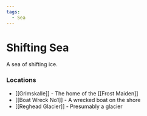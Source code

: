 ```yaml
---
tags:
  - Sea
---
```

# Shifting Sea 
A sea of shifting ice.

### Locations
- [[Grimskalle]] - The home of the [[Frost Maiden]]
- [[Boat Wreck No1]] - A wrecked boat on the shore
- [[Reghead Glacier]] - Presumably a glacier